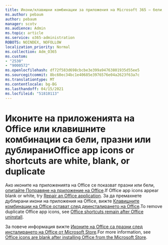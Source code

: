 ```yaml
---
title: Икони/клавишни комбинации за приложения на Microsoft 365 – бели, празни или дублирани
ms.author: pebaum
author: pebaum
manager: scotv
ms.audience: Admin
ms.topic: article
ms.service: o365-administration
ROBOTS: NOINDEX, NOFOLLOW
localization_priority: Normal
ms.collection: Adm_O365
ms.custom:
- "2530"
- "9000572"
ms.openlocfilehash: df72f583d698cbcbe3e399a94763801935d55ee5
ms.sourcegitcommit: 8bc60ec34bc1e40685e3976576e04a2623f63a7c
ms.translationtype: MT
ms.contentlocale: bg-BG
ms.lasthandoff: 04/15/2021
ms.locfileid: "51810113"
---
```

# <a name="office-app-icons-or-shortcuts-are-white-blank-or-duplicate"></a><span data-ttu-id="f8100-102">Иконите на приложенията на Office или клавишните комбинации са бели, празни или дублирани</span><span class="sxs-lookup"><span data-stu-id="f8100-102">Office app icons or shortcuts are white, blank, or duplicate</span></span>

<span data-ttu-id="f8100-103">Ако иконите на приложенията на Office се показват празни или бели, [опитайте Поправяне на приложение на Office](https://support.office.com/article/repair-an-office-application-7821d4b6-7c1d-4205-aa0e-a6b40c5bb88b).</span><span class="sxs-lookup"><span data-stu-id="f8100-103">If Office app icons appear blank or white, try [Repair an Office application](https://support.office.com/article/repair-an-office-application-7821d4b6-7c1d-4205-aa0e-a6b40c5bb88b).</span></span> <span data-ttu-id="f8100-104">За да премахнете дублирани икони на приложения на Office, вижте [Клавишните комбинации на Office остават след деинсталирането на Office](https://support.office.com/article/office-shortcuts-remain-after-office-uninstall-cc04b8e2-6e91-4c10-94af-9359e595d565).</span><span class="sxs-lookup"><span data-stu-id="f8100-104">To remove duplicate Office app icons, see [Office shortcuts remain after Office uninstall](https://support.office.com/article/office-shortcuts-remain-after-office-uninstall-cc04b8e2-6e91-4c10-94af-9359e595d565).</span></span>

<span data-ttu-id="f8100-105">За повече информация вижте [Иконите на Office са празни след инсталирането на Office от Microsoft Store](https://support.office.com/article/office-icons-are-blank-after-installing-office-from-the-microsoft-store-7cdaebde-93d5-4873-b767-d9ddc0474d59).</span><span class="sxs-lookup"><span data-stu-id="f8100-105">For more information, see [Office icons are blank after installing Office from the Microsoft Store](https://support.office.com/article/office-icons-are-blank-after-installing-office-from-the-microsoft-store-7cdaebde-93d5-4873-b767-d9ddc0474d59).</span></span>